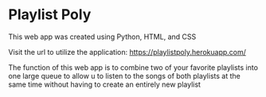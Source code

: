 # Playlist Poly

This web app was created using Python, HTML, and CSS

Visit the url to utilize the application: https://playlistpoly.herokuapp.com/

The function of this web app is to combine two of your favorite playlists into one large queue to allow u to listen to the songs of both playlists at the same time without having to create an entirely new playlist